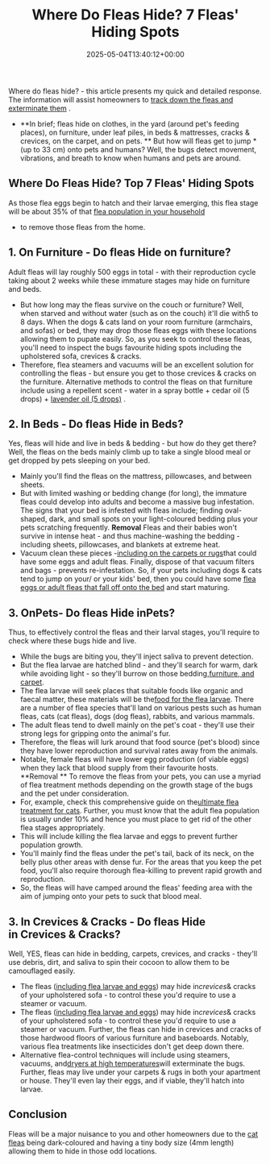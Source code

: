 ﻿---
layout: post
title: Where Do Fleas Hide? 7 Fleas' Hiding Spots
date: '2025-05-04T13:40:12+00:00'
categories:
- Fleas
- Guide
tags: []
slug: /where-do-fleas-hide/
lastmod: 2025-05-07T12:21:29+03:00
---

Where do fleas hide? - this article presents my quick and detailed response. The information will assist homeowners to
[track down the fleas and exterminate them](https://pestpolicy.com/best-fogger-for-fleas/)
.
- **In brief; fleas hide on clothes, in the yard (around pet's feeding places), on furniture, under leaf piles, in beds & mattresses, cracks & crevices, on the carpet, and on pets. **
But how will fleas get to jump *(up to 33 cm) onto pets and humans? Well, the bugs detect movement, vibrations, and breath to know when humans and pets are around.
## Where Do Fleas Hide? Top 7 Fleas' Hiding Spots
As those flea eggs begin to hatch and their larvae emerging, this flea stage will be about 35% of that
[flea population in your household](https://pestpolicy.com/best-flea-spray-for-home/)
- to remove those fleas from the home.
## 1. On Furniture - Do fleas Hide on furniture?
Adult fleas will lay roughly
500 eggs in total - with their reproduction cycle taking about 2 weeks while these immature stages may hide on
furniture and beds.
- But how long may the fleas survive on the couch or furniture? Well, when starved and without water (such as on the couch) it'll die with5 to 8 days.
When the dogs & cats land on your room furniture (armchairs, and sofas) or bed, they may drop those fleas eggs with these locations allowing them to pupate easily.
So, as you seek to control these fleas, you'll need to inspect the bugs favourite hiding spots including the upholstered sofa, crevices & cracks.
- Therefore, flea steamers and vacuums will be an excellent solution for controlling the fleas - but ensure you get to those crevices & cracks on the furniture.
Alternative methods to control the fleas on that furniture include using a repellent
scent -
water in a spray bottle +
cedar oil (5 drops) +
[lavender oil (5 drops)](https://pestpolicy.com/does-lavender-oil-kill-fleas/)
.
## 2. In Beds - Do fleas Hide in Beds?
Yes, fleas will hide and live in beds & bedding - but how do they get there? Well, the fleas on the beds mainly climb up to take a single blood meal or get dropped by pets sleeping on your bed.
- Mainly you'll find the fleas on the mattress, pillowcases, and between sheets.
- But with limited washing or bedding change (for long), the immature fleas could develop into adults and become a massive bug infestation.
The signs that your bed is infested with fleas include; finding oval-shaped, dark, and small spots on your light-coloured bedding plus your pets scratching frequently.
**Removal**
Fleas and their babies won't survive in intense heat - and thus machine-washing the bedding - including sheets, pillowcases, and blankets at extreme heat.
- Vacuum clean these pieces -[including on the carpets or rugs](https://pestpolicy.com/does-salt-kill-fleas/)that could have some eggs and adult fleas. Finally, dispose of that vacuum filters and bags - prevents re-infestation.
So, if your pets including dogs & cats tend to jump on your/ or your kids' bed, then you could have some
[flea eggs or adult fleas that fall off onto the bed](https://pestpolicy.com/how-to-get-rid-of-fleas-in-bed/)
and start maturing.
## 3. OnPets- Do fleas Hide inPets?
Thus, to effectively control the fleas and their larval stages, you'll require to check where these bugs hide and live.
- While the bugs are biting you, they'll inject saliva to prevent detection.
- But the flea larvae are hatched blind - and they'll search for warm, dark while avoiding light - so they'll burrow on those bedding,[furniture, and carpet](https://pestpolicy.com/best-flea-spray-for-carpet/).
- The flea larvae will seek places that suitable foods like organic and faecal matter, these materials will be the[food for the flea larvae](https://pestpolicy.com/what-do-flea-larvae-eat/).
There are a number of flea species that'll land on various pests such as human fleas, cats (cat fleas), dogs (dog fleas), rabbits, and various mammals.
- The adult fleas tend to dwell mainly on the pet's coat - they'll use their strong legs for gripping onto the animal's fur.
- Therefore, the fleas will lurk around that food source (pet's blood) since they have lower reproduction and survival rates away from the animals.
- Notable, female fleas will have lower egg production (of viable eggs) when they lack that blood supply from their favourite hosts.
**Removal **
To remove the fleas from your pets, you can use a myriad of flea treatment methods depending on the growth stage of the bugs and the pet under consideration.
- For, example, check this comprehensive guide on the[ultimate flea treatment for cats](https://pestpolicy.com/best-flea-treatment-for-cats/).
Further, you must know that the adult flea population is usually under 10% and hence you must place to get rid of the other flea stages appropriately.
- This will include killing the flea larvae and eggs to prevent further population growth.
- You'll mainly find the fleas under the pet's tail, back of its neck, on the belly plus other areas with dense fur.
For the areas that you keep the pet food, you'll also require thorough flea-killing to prevent rapid growth and reproduction.
- So, the fleas will have camped around the fleas' feeding area with the aim of jumping onto your pets to suck that blood meal.
## 3. In Crevices & Cracks - Do fleas Hide in Crevices & Cracks?
Well, YES, fleas can hide in bedding, carpets, crevices, and cracks - they'll use debris, dirt, and saliva to spin their cocoon to allow them to be camouflaged easily.
- The fleas ([including flea larvae and eggs](https://pestpolicy.com/what-do-baby-fleas-look-like/)) may hide in*crevices*& cracks of your upholstered sofa - to control these you'd require to use a steamer or vacuum.
- The fleas ([including flea larvae and eggs](https://pestpolicy.com/what-do-baby-fleas-look-like/)) may hide in*crevices*& cracks of your upholstered sofa - to control these you'd require to use a steamer or vacuum.
Further, the fleas can hide in crevices and cracks of those hardwood floors of various furniture and baseboards. Notably, various flea treatments like insecticides don't get deep down there.
- Alternative flea-control techniques will include using steamers, vacuums, and[dryers at high temperatures](https://pestpolicy.com/does-the-dryer-kill-fleas/)will exterminate the bugs.
Further, fleas may live under your carpets & rugs in both your apartment or house. They'll even lay their eggs, and if viable, they'll hatch into larvae.
## Conclusion
Fleas will be a major nuisance to you and other homeowners due to the
[cat fleas](https://ento.psu.edu/extension/factsheets/fleas)
being dark-coloured and having a tiny body size (4mm length) allowing them to hide in those odd locations.